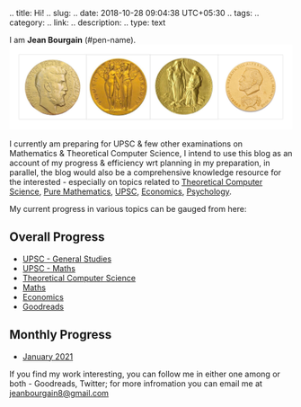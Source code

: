 .. title: Hi!
.. slug:
.. date: 2018-10-28 09:04:38 UTC+05:30
.. tags: 
.. category: 
.. link: 
.. description: 
.. type: text

I am **Jean Bourgain** (#pen-name). 
![](/images/Collage-2.jpg)

I currently am preparing for UPSC & few other examinations on Mathematics & Theoretical Computer Science, I intend to use this blog as an account of my progress & efficiency wrt planning in my preparation, in parallel, the blog would also be a comprehensive knowledge resource for the interested - especially on topics related to 
<a href="/categories/tcs/">Theoretical Computer Science</a>,  <a href="/categories/maths/">Pure Mathematics</a>,  <a href="/categories/upsc/">UPSC</a>,  <a  href="/categories/economics/">Economics</a>, <a href="/categories/goodreads/">Psychology</a>.

My current progress in various topics can be gauged from here:

## Overall Progress
- [UPSC - General Studies](link://slug/progress-overall-upsc-general-studies)
- [UPSC - Maths](link://slug/progress-overall-upsc-maths)
- [Theoretical Computer Science](link://slug/progress-overall-tcs)
- [Maths](link://slug/progress-overall-maths)
- [Economics](link://slug/progress-overall-economics)
- [Goodreads](link://slug/progress-overall-goodreads)

## Monthly Progress
- [January 2021](link://slug/progress-january-2021)

If you find my work interesting, you can follow me in either one among or both -  Goodreads, Twitter; for more infromation you can email me at <jeanbourgain8@gmail.com>








